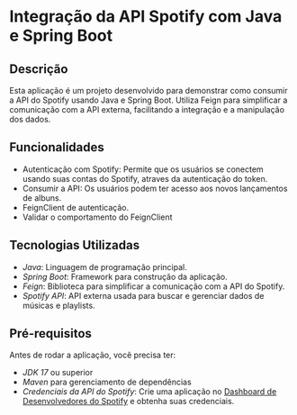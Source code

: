 
# Integração da API Spotify com Java e Spring Boot

## Descrição

Esta aplicação é um projeto desenvolvido para demonstrar como consumir a API do Spotify usando Java e Spring Boot. Utiliza Feign para simplificar a comunicação com a API externa, facilitando a integração e a manipulação dos dados.

## Funcionalidades

- Autenticação com Spotify: Permite que os usuários se conectem usando suas contas do Spotify, atraves da autenticação do token.
- Consumir a API: Os usuários podem ter acesso aos novos lançamentos de albuns.
- FeignClient de autenticação.
- Validar o comportamento do FeignClient

## Tecnologias Utilizadas

- *Java*: Linguagem de programação principal.
- *Spring Boot*: Framework para construção da aplicação.
- *Feign*: Biblioteca para simplificar a comunicação com a API do Spotify.
- *Spotify API*: API externa usada para buscar e gerenciar dados de músicas e playlists.

## Pré-requisitos

Antes de rodar a aplicação, você precisa ter:

- *JDK 17* ou superior
- *Maven* para gerenciamento de dependências
- *Credenciais da API do Spotify*: Crie uma aplicação no [Dashboard de Desenvolvedores do Spotify](https://developer.spotify.com/) e obtenha suas credenciais.
